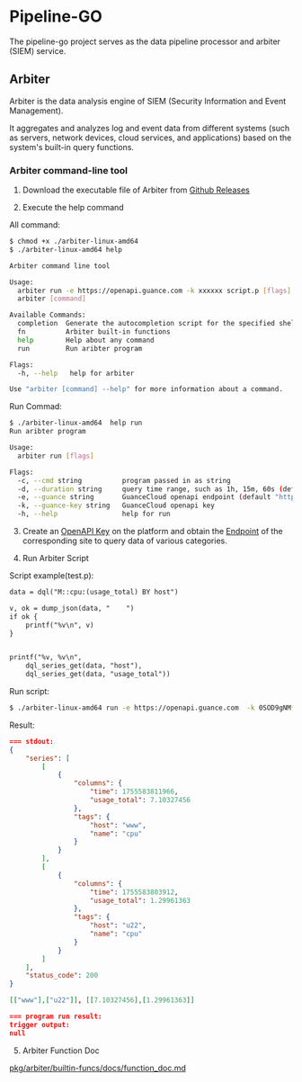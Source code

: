 # Pipeline-GO

The pipeline-go project serves as the data pipeline processor and arbiter (SIEM) service.

## Arbiter

Arbiter is the data analysis engine of SIEM (Security Information and Event Management).

It aggregates and analyzes log and event data from different systems (such as servers, network devices, cloud services, and applications) based on the system's built-in query functions.


### Arbiter command-line tool

1. Download the executable file of Arbiter from [Github Releases](https://github.com/GuanceCloud/pipeline-go/releases)

2. Execute the help command

All command:

```sh
$ chmod +x ./arbiter-linux-amd64
$ ./arbiter-linux-amd64 help

Arbiter command line tool

Usage:
  arbiter run -e https://openapi.guance.com -k xxxxxx script.p [flags]
  arbiter [command]

Available Commands:
  completion  Generate the autocompletion script for the specified shell
  fn          Arbiter built-in functions
  help        Help about any command
  run         Run aribter program

Flags:
  -h, --help   help for arbiter

Use "arbiter [command] --help" for more information about a command.
```

Run Commad:

```sh
$ ./arbiter-linux-amd64  help run
Run aribter program

Usage:
  arbiter run [flags]

Flags:
  -c, --cmd string          program passed in as string
  -d, --duration string     query time range, such as 1h, 15m, 60s (default "15m")
  -e, --guance string       GuanceCloud openapi endpoint (default "https://openapi.guance.com")
  -k, --guance-key string   GuanceCloud openapi key
  -h, --help                help for run

```


3. Create an [OpenAPI Key](https://console.guance.com/workspace/apiManage) on the platform and obtain the [Endpoint](https://docs.guance.com/open-api/#endpoint) of the corresponding site to query data of various categories.


4. Run Arbiter Script

Script example(test.p):


```txt
data = dql("M::cpu:(usage_total) BY host")

v, ok = dump_json(data, "    ")
if ok {
    printf("%v\n", v)
}


printf("%v, %v\n", 
    dql_series_get(data, "host"),
    dql_series_get(data, "usage_total"))
```

Run script:

```sh
$ ./arbiter-linux-amd64 run -e https://openapi.guance.com  -k 0SOD9gNM*****tBTbsd7x test.p
```

Result:

```json
=== stdout:
{
    "series": [
        [
            {
                "columns": {
                    "time": 1755583811966,
                    "usage_total": 7.10327456
                },
                "tags": {
                    "host": "www",
                    "name": "cpu"
                }
            }
        ],
        [
            {
                "columns": {
                    "time": 1755583803912,
                    "usage_total": 1.29961363
                },
                "tags": {
                    "host": "u22",
                    "name": "cpu"
                }
            }
        ]
    ],
    "status_code": 200
}

[["www"],["u22"]], [[7.10327456],[1.29961363]]

=== program run result:
trigger output:
null
```

5. Arbiter Function Doc

[pkg/arbiter/builtin-funcs/docs/function_doc.md](pkg/arbiter/builtin-funcs/docs/function_doc.md)